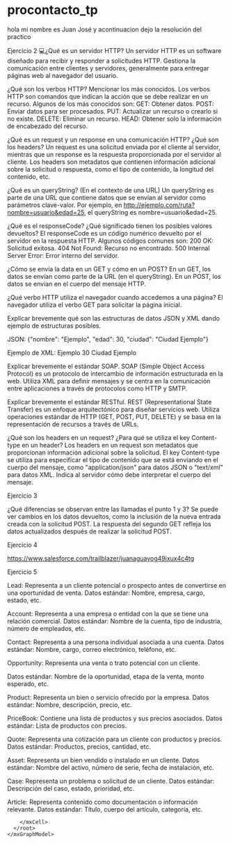 # procontacto_tp

hola mi nombre es Juan José y acontinuacion dejo la resolución del practico


Ejercicio 2
💻¿Qué es un servidor HTTP?
Un servidor HTTP es un software diseñado para recibir y responder a solicitudes HTTP. Gestiona la comunicación entre clientes y servidores, generalmente para entregar páginas web al navegador del usuario.

¿Qué son los verbos HTTP? Mencionar los más conocidos.
Los verbos HTTP son comandos que indican la acción que se debe realizar en un recurso. Algunos de los más conocidos son:
GET: Obtener datos.
POST: Enviar datos para ser procesados.
PUT: Actualizar un recurso o crearlo si no existe.
DELETE: Eliminar un recurso.
HEAD: Obtener solo la información de encabezado del recurso.

¿Qué es un request y un response en una comunicación HTTP? ¿Qué son los headers?
Un request es una solicitud enviada por el cliente al servidor, mientras que un response es la respuesta proporcionada por el servidor al cliente. Los headers son metadatos que contienen información adicional sobre la solicitud o respuesta, como el tipo de contenido, la longitud del contenido, etc.

¿Qué es un queryString? (En el contexto de una URL)
Un queryString es parte de una URL que contiene datos que se envían al servidor como parámetros clave-valor. Por ejemplo, en http://ejemplo.com/ruta?nombre=usuario&edad=25, el queryString es nombre=usuario&edad=25.

¿Qué es el responseCode? ¿Qué significado tienen los posibles valores devueltos?
El responseCode es un código numérico devuelto por el servidor en la respuesta HTTP. Algunos códigos comunes son:
200 OK: Solicitud exitosa.
404 Not Found: Recurso no encontrado.
500 Internal Server Error: Error interno del servidor.

¿Cómo se envía la data en un GET y cómo en un POST?
En un GET, los datos se envían como parte de la URL (en el queryString). En un POST, los datos se envían en el cuerpo del mensaje HTTP.

¿Qué verbo HTTP utiliza el navegador cuando accedemos a una página?
El navegador utiliza el verbo GET para solicitar la página inicial.

Explicar brevemente qué son las estructuras de datos JSON y XML dando ejemplo de estructuras posibles.

JSON: {"nombre": "Ejemplo", "edad": 30, "ciudad": "Ciudad Ejemplo"}

Ejemplo de XML:
<persona>
  <nombre>Ejemplo</nombre>
  <edad>30</edad>
  <ciudad>Ciudad Ejemplo</ciudad>
</persona>

Explicar brevemente el estándar SOAP.
SOAP (Simple Object Access Protocol) es un protocolo de intercambio de información estructurada en la web. Utiliza XML para definir mensajes y se centra en la comunicación entre aplicaciones a través de protocolos como HTTP y SMTP.

Explicar brevemente el estándar RESTful.
REST (Representational State Transfer) es un enfoque arquitectónico para diseñar servicios web. Utiliza operaciones estándar de HTTP (GET, POST, PUT, DELETE) y se basa en la representación de recursos a través de URLs.

¿Qué son los headers en un request? ¿Para qué se utiliza el key Content-type en un header?
Los headers en un request son metadatos que proporcionan información adicional sobre la solicitud. El key Content-type se utiliza para especificar el tipo de contenido que se está enviando en el cuerpo del mensaje, como "application/json" para datos JSON o "text/xml" para datos XML. Indica al servidor cómo debe interpretar el cuerpo del mensaje.


Ejercicio 3


¿Qué diferencias se observan entre las llamadas el punto 1 y 3?
Se puede ver cambios en los datos devueltos, como la inclusión de la nueva entrada creada con la solicitud POST. La respuesta del segundo GET refleja los datos actualizados después de realizar la solicitud POST.

Ejercicio 4

https://www.salesforce.com/trailblazer/juanaguayog49ixux4c4tg

Ejercicio 5

Lead: Representa a un cliente potencial o prospecto antes de convertirse en una oportunidad de venta.
Datos estándar: Nombre, empresa, cargo, estado, etc.

Account: Representa a una empresa o entidad con la que se tiene una relación comercial.
Datos estándar: Nombre de la cuenta, tipo de industria, número de empleados, etc.

Contact: Representa a una persona individual asociada a una cuenta.
Datos estándar: Nombre, cargo, correo electrónico, teléfono, etc.

Opportunity: Representa una venta o trato potencial con un cliente.

Datos estándar: Nombre de la oportunidad, etapa de la venta, monto esperado, etc.

Product: Representa un bien o servicio ofrecido por la empresa.
Datos estándar: Nombre, descripción, precio, etc.

PriceBook: Contiene una lista de productos y sus precios asociados.
Datos estándar: Lista de productos con precios.

Quote: Representa una cotización para un cliente con productos y precios.
Datos estándar: Productos, precios, cantidad, etc.

Asset: Representa un bien vendido o instalado en un cliente.
Datos estándar: Nombre del activo, número de serie, fecha de instalación, etc.

Case: Representa un problema o solicitud de un cliente.
Datos estándar: Descripción del caso, estado, prioridad, etc.

Article: Representa contenido como documentación o información relevante.
Datos estándar: Título, cuerpo del artículo, categoría, etc.


        </mxCell>
      </root>
    </mxGraphModel>
  </diagram>
</mxfile>
